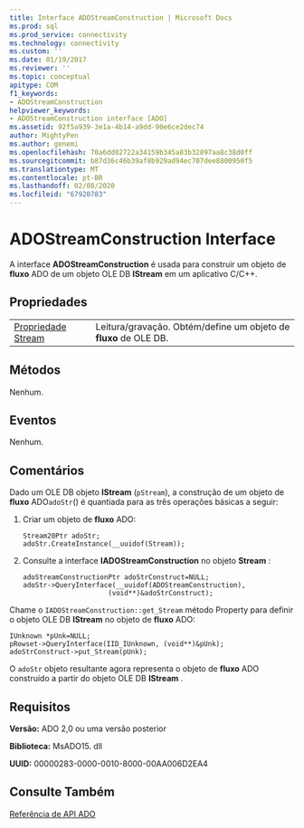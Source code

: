 ```yaml
---
title: Interface ADOStreamConstruction | Microsoft Docs
ms.prod: sql
ms.prod_service: connectivity
ms.technology: connectivity
ms.custom: ''
ms.date: 01/19/2017
ms.reviewer: ''
ms.topic: conceptual
apitype: COM
f1_keywords:
- ADOStreamConstruction
helpviewer_keywords:
- ADOStreamConstruction interface [ADO]
ms.assetid: 92f5a939-3e1a-4b14-a9dd-90e6ce2dec74
author: MightyPen
ms.author: genemi
ms.openlocfilehash: 70a6dd02722a34159b345a83b32897aa8c38d0ff
ms.sourcegitcommit: b87d36c46b39af8b929ad94ec707dee8800950f5
ms.translationtype: MT
ms.contentlocale: pt-BR
ms.lasthandoff: 02/08/2020
ms.locfileid: "67920783"
---
```

# <a name="adostreamconstruction-interface"></a>ADOStreamConstruction Interface
A interface **ADOStreamConstruction** é usada para construir um objeto de **fluxo** ADO de um objeto OLE DB **IStream** em um aplicativo C/C++.  
  
## <a name="properties"></a>Propriedades  
  
|||  
|-|-|  
|[Propriedade Stream](../../../ado/reference/ado-api/stream-property.md)|Leitura/gravação. Obtém/define um objeto de **fluxo** de OLE DB.|  
  
## <a name="methods"></a>Métodos  
 Nenhum.  
  
## <a name="events"></a>Eventos  
 Nenhum.  
  
## <a name="remarks"></a>Comentários  
 Dado um OLE DB objeto **IStream** (`pStream`), a construção de um objeto de **fluxo** ADO`adoStr`() é quantiada para as três operações básicas a seguir:  
  
1.  Criar um objeto de **fluxo** ADO:  
  
    ```  
    Stream20Ptr adoStr;  
    adoStr.CreateInstance(__uuidof(Stream));  
    ```  
  
2.  Consulte a interface **IADOStreamConstruction** no objeto **Stream** :  
  
    ```  
    adoStreamConstructionPtr adoStrConstruct=NULL;  
    adoStr->QueryInterface(__uuidof(ADOStreamConstruction),  
                         (void**)&adoStrConstruct);  
    ```  
  
 Chame o `IADOStreamConstruction::get_Stream` método Property para definir o objeto OLE DB **IStream** no objeto de **fluxo** ADO:  
  
```  
IUnknown *pUnk=NULL;  
pRowset->QueryInterface(IID_IUnknown, (void**)&pUnk);  
adoStrConstruct->put_Stream(pUnk);  
```  
  
 O `adoStr` objeto resultante agora representa o objeto de **fluxo** ADO construído a partir do objeto OLE DB **IStream** .  
  
## <a name="requirements"></a>Requisitos  
 **Versão:** ADO 2,0 ou uma versão posterior  
  
 **Biblioteca:** MsADO15. dll  
  
 **UUID:** 00000283-0000-0010-8000-00AA006D2EA4  
  
## <a name="see-also"></a>Consulte Também  
 [Referência de API ADO](../../../ado/reference/ado-api/ado-api-reference.md)
